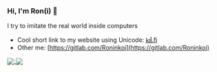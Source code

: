### Hi, I'm Ron(i) 🐉

I try to imitate the real world inside computers

- Cool short link to my website using Unicode: [㎦.ﬁ](https://㎦.ﬁ)
- Other me: [https://gitlab.com/Roninkoi](https://gitlab.com/Roninkoi)

<!--[![RonStats](https://github-readme-stats.vercel.app/api?username=Roninkoi&show_icons=true&count_private=true&theme=cobalt)](https://github.com/Roninkoi)-->
<!--[![RonLangs](https://github-readme-stats.vercel.app/api/top-langs/?username=Roninkoi&hide=javascript,html,css,dart&count_private=true&theme=cobalt&layout=compact&langs_count=8)](https://github.com/Roninkoi)-->
<a href="https://github.com/Roninkoi">
  <img align="center" src="https://github-readme-stats.vercel.app/api?username=Roninkoi&show_icons=true&count_private=true&theme=cobalt" />
</a>
<a href="https://github.com/Roninkoi">
  <img align="center" src="https://github-readme-stats.vercel.app/api/top-langs/?username=Roninkoi&hide=javascript,html,css,dart&count_private=true&theme=cobalt&layout=compact&langs_count=10" />
</a>
<!--
**Roninkoi/Roninkoi** is a ✨ _special_ ✨ repository because its `README.md` (this file) appears on your GitHub profile.

Here are some ideas to get you started:

- 🔭 I’m currently working on ...
- 🌱 I’m currently learning ...
- 👯 I’m looking to collaborate on ...
- 🤔 I’m looking for help with ...
- 💬 Ask me about ...
- 📫 How to reach me: ...
- 😄 Pronouns: ...
- ⚡ Fun fact: ...
-->
